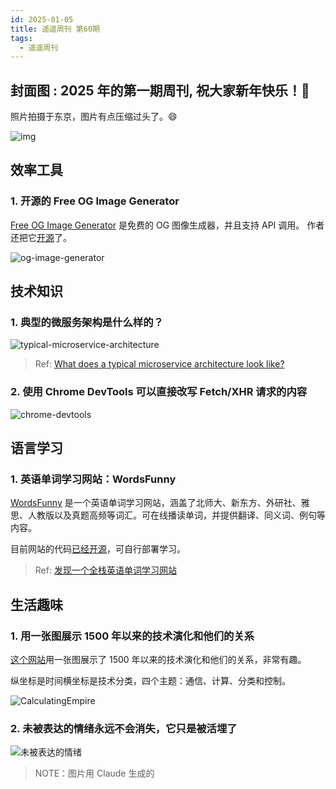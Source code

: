 ```yaml
---
id: 2025-01-05
title: 遥遥周刊 第60期
tags:
  - 遥遥周刊
---
```


## 封面图 : 2025 年的第一期周刊, 祝大家新年快乐！🎉

照片拍摄于东京，图片有点压缩过头了。😄

![img](cover.jpeg)

## 效率工具

### 1. 开源的 Free OG Image Generator

[Free OG Image Generator](https://ogimage.click/?v=1) 是免费的 OG 图像生成器，并且支持 API 调用。
作者还把它[开源](https://github.com/weijunext/ogimage-click)了。

![og-image-generator](seo-OG-image.png)

## 技术知识

### 1. 典型的微服务架构是什么样的？

![typical-microservice-architecture](typical-microservice-architecture.jpeg)

> Ref: [What does a typical microservice architecture look like?](https://x.com/bytebytego/status/1875411940132188483)

### 2. 使用 Chrome DevTools 可以直接改写 Fetch/XHR 请求的内容

![chrome-devtools](ChromeDevTools.png)

## 语言学习

### 1. 英语单词学习网站：WordsFunny

[WordsFunny](https://wordsfunny.com/BeiShiGaoZhong_4/words) 是一个英语单词学习网站，涵盖了北师大、新东方、外研社、雅思、人教版以及真题高频等词汇。可在线播读单词，并提供翻译、同义词、例句等内容。

目前网站的代码[已经开源](https://github.com/SteveSuv/remix-words-funny)，可自行部署学习。

> Ref: [发现一个全栈英语单词学习网站](https://x.com/GitHub_Daily/status/1873338735913509321)

## 生活趣味

### 1. 用一张图展示 1500 年以来的技术演化和他们的关系

[这个网站](https://calculatingempires.net/)用一张图展示了 1500 年以来的技术演化和他们的关系，非常有趣。

纵坐标是时间横坐标是技术分类，四个主题：通信、计算、分类和控制。

![CalculatingEmpire](CalculatingEmpires.png)

### 2. 未被表达的情绪永远不会消失，它只是被活埋了

![未被表达的情绪](未被表达的情绪.jpeg)

> NOTE：图片用 Claude 生成的
